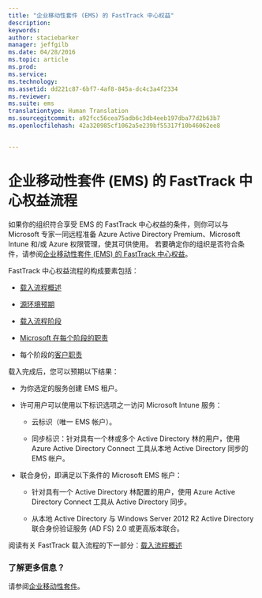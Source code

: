 ```yaml
---
title: "企业移动性套件 (EMS) 的 FastTrack 中心权益"
description: 
keywords: 
author: staciebarker
manager: jeffgilb
ms.date: 04/28/2016
ms.topic: article
ms.prod: 
ms.service: 
ms.technology: 
ms.assetid: dd221c87-6bf7-4af8-845a-dc4c3a4f2334
ms.reviewer: 
ms.suite: ems
translationtype: Human Translation
ms.sourcegitcommit: a92fcc56cea75adb6c3db4eeb197dba77d2b63b7
ms.openlocfilehash: 42a320985cf1062a5e239bf55317f10b46062ee8


---
```


# 企业移动性套件 (EMS) 的 FastTrack 中心权益流程
如果你的组织符合享受 EMS 的 FastTrack 中心权益的条件，则你可以与 Microsoft 专家一同远程准备 Azure Active Directory Premium、Microsoft Intune 和/或 Azure 权限管理，使其可供使用。 若要确定你的组织是否符合条件，请参阅[企业移动性套件 (EMS) 的 FastTrack 中心权益](fasttrack-center-benefit-for-enterprise-mobility-suite-ems.md)。


FastTrack 中心权益流程的构成要素包括： 

-   [载入流程概述](fasttrack-center-benefit-process-for-ems-overview.md)

-   [源环境预期](fasttrack-center-benefit-process-for-ems-environment-expectations.md)

-   [载入流程阶段](fasttrack-center-benefit-process-for-ems-phases.md)

-   [Microsoft 在每个阶段的职责](fasttrack-center-benefit-process-for-ems-microsoft-responsibilities.md)

-   每个阶段的[客户职责](fasttrack-center-benefit-process-for-ems-your-responsibilities.md)

载入完成后，您可以预期以下结果：

-   为你选定的服务创建 EMS 租户。

-   许可用户可以使用以下标识选项之一访问 Microsoft Intune 服务：

    -   云标识（唯一 EMS 帐户）。

    -   同步标识：针对具有一个林或多个 Active Directory 林的用户，使用 Azure Active Directory Connect 工具从本地 Active Directory 同步的 EMS 帐户。

-   联合身份，即满足以下条件的 Microsoft EMS 帐户：

    -   针对具有一个 Active Directory 林配置的用户，使用 Azure Active Directory Connect 工具从 Active Directory 同步。

    -   从本地 Active Directory 与 Windows Server 2012 R2 Active Directory 联合身份验证服务 (AD FS) 2.0 或更高版本联合。

阅读有关 FastTrack 载入流程的下一部分：[载入流程概述](fasttrack-center-benefit-process-for-ems-overview.md)

### 了解更多信息？
请参阅[企业移动性套件](https://www.microsoft.com/en-us/server-cloud/enterprise-mobility/overview.aspx)。




<!--HONumber=Jun16_HO4-->


